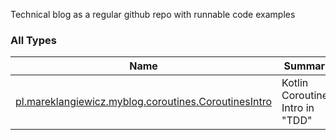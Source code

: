 

Technical blog as a regular github repo with runnable code examples

### All Types

| Name | Summary |
|---|---|
| [pl.mareklangiewicz.myblog.coroutines.CoroutinesIntro](../pl.mareklangiewicz.myblog.coroutines/-coroutines-intro/index.md) | Kotlin Coroutines Intro in "TDD" |
